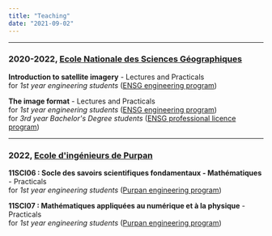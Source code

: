 ```yaml
---
title: "Teaching"
date: "2021-09-02"
---
```


-----------------

### 2020-2022, [Ecole Nationale des Sciences Géographiques](https://www.ensg.eu/?lang=en)

**Introduction to satellite imagery** - Lectures and Practicals\
for *1st year engineering students* ([ENSG engineering program](https://www.ensg.eu/Academic-Programs-engineer))

**The image format** - Lectures and Practicals\
for *1st year engineering students* ([ENSG engineering program](https://www.ensg.eu/Academic-Programs-engineer))\
for *3rd year Bachelor's Degree students* ([ENSG professional licence program](https://www.ensg.eu/Academic-Program-Professional-Licence))

-----------------

### 2022, [Ecole d'ingénieurs de Purpan](https://www.purpan.fr/en/)

**11SCI06 : Socle des savoirs scientifiques fondamentaux - Mathématiques** - Practicals\
for *1st year engineering students* ([Purpan engineering program](https://www.purpan.fr/formations/ingenieur/))

**11SCI07 : Mathématiques appliquées au numérique et à la physique** - Practicals\
for *1st year engineering students* ([Purpan engineering program](https://www.purpan.fr/formations/ingenieur/))
